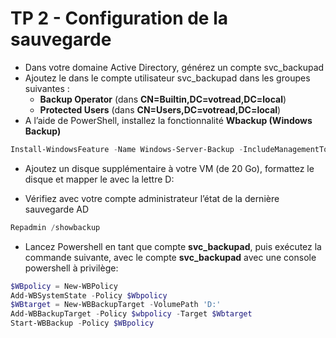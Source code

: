 # TP 2 - Configuration de la sauvegarde

* Dans votre domaine Active Directory, générez un compte svc_backupad
* Ajoutez le dans le compte utilisateur svc_backupad dans les groupes suivantes :
  * **Backup Operator** (dans **CN=Builtin,DC=votread,DC=local**) 
  * **Protected Users** (dans **CN=Users,DC=votread,DC=local**)
* A l’aide de PowerShell, installez la fonctionnalité **Wbackup (Windows Backup)**

```powershell
Install-WindowsFeature -Name Windows-Server-Backup -IncludeManagementTools
```

* Ajoutez un disque supplémentaire à votre VM (de 20 Go), formattez le disque et mapper le avec la lettre D:

* Vérifiez avec votre compte administrateur l’état de la dernière sauvegarde AD
```powershell
Repadmin /showbackup
```

* Lancez Powershell en tant que compte **svc_backupad**, puis exécutez la commande suivante, avec le compte **svc_backupad** avec une console powershell à privilège:
```powershell
$WBpolicy = New-WBPolicy
Add-WBSystemState -Policy $Wbpolicy
$WBtarget = New-WBBackupTarget -VolumePath 'D:'
Add-WBBackupTarget -Policy $wbpolicy -Target $Wbtarget
Start-WBBackup -Policy $WBpolicy
```

